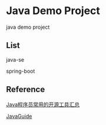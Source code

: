 # Java Demo Project
java demo project

## List

java-se

spring-boot

## Reference 

[Java程序员常用的开源工具汇总](https://zhuanlan.zhihu.com/p/234786186)

[JavaGuide](https://github.com/Snailclimb/JavaGuide)